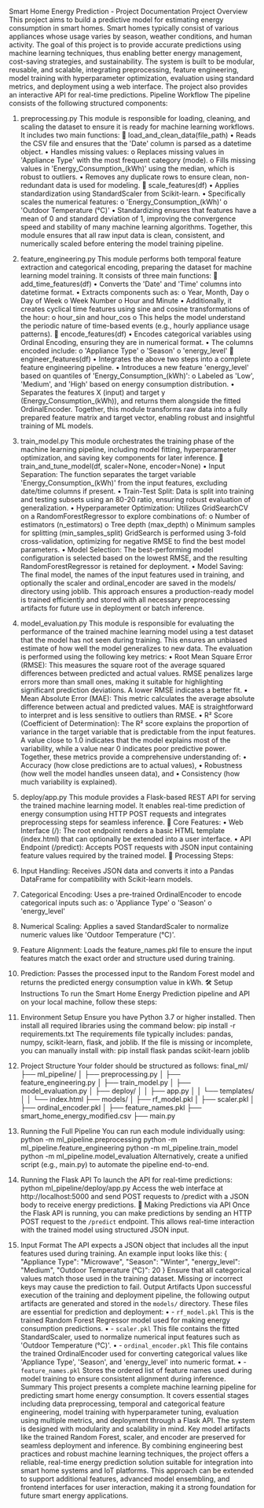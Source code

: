 Smart Home Energy Prediction - Project Documentation
Project Overview
This project aims to build a predictive model for estimating energy consumption in smart homes. Smart homes typically consist of various appliances whose usage varies by season, weather conditions, and human activity. The goal of this project is to provide accurate predictions using machine learning techniques, thus enabling better energy management, cost-saving strategies, and sustainability.
The system is built to be modular, reusable, and scalable, integrating preprocessing, feature engineering, model training with hyperparameter optimization, evaluation using standard metrics, and deployment using a web interface. The project also provides an interactive API for real-time predictions.
Pipeline Workflow
The pipeline consists of the following structured components:
1. preprocessing.py
This module is responsible for loading, cleaning, and scaling the dataset to ensure it is ready for machine learning workflows. It includes two main functions:
🔹 load_and_clean_data(file_path)
•	Reads the CSV file and ensures that the 'Date' column is parsed as a datetime object.
•	Handles missing values:
o	Replaces missing values in 'Appliance Type' with the most frequent category (mode).
o	Fills missing values in 'Energy_Consumption_(kWh)' using the median, which is robust to outliers.
•	Removes any duplicate rows to ensure clean, non-redundant data is used for modeling.
🔹 scale_features(df)
•	Applies standardization using StandardScaler from Scikit-learn.
•	Specifically scales the numerical features:
o	'Energy_Consumption_(kWh)'
o	'Outdoor Temperature (°C)'
•	Standardizing ensures that features have a mean of 0 and standard deviation of 1, improving the convergence speed and stability of many machine learning algorithms.
Together, this module ensures that all raw input data is clean, consistent, and numerically scaled before entering the model training pipeline.
2. feature_engineering.py
This module performs both temporal feature extraction and categorical encoding, preparing the dataset for machine learning model training. It consists of three main functions:
🔹 add_time_features(df)
•	Converts the 'Date' and 'Time' columns into datetime format.
•	Extracts components such as:
o	Year, Month, Day
o	Day of Week
o	Week Number
o	Hour and Minute
•	Additionally, it creates cyclical time features using sine and cosine transformations of the hour:
o	hour_sin and hour_cos
o	This helps the model understand the periodic nature of time-based events (e.g., hourly appliance usage patterns).
🔹 encode_features(df)
•	Encodes categorical variables using Ordinal Encoding, ensuring they are in numerical format.
•	The columns encoded include:
o	'Appliance Type'
o	'Season'
o	'energy_level'
🔹 engineer_features(df)
•	Integrates the above two steps into a complete feature engineering pipeline.
•	Introduces a new feature 'energy_level' based on quantiles of 'Energy_Consumption_(kWh)':
o	Labeled as 'Low', 'Medium', and 'High' based on energy consumption distribution.
•	Separates the features X (input) and target y (Energy_Consumption_(kWh)), and returns them alongside the fitted OrdinalEncoder.
Together, this module transforms raw data into a fully prepared feature matrix and target vector, enabling robust and insightful training of ML models.
3. train_model.py
This module orchestrates the training phase of the machine learning pipeline, including model fitting, hyperparameter optimization, and saving key components for later inference.
🔹 train_and_tune_model(df, scaler=None, encoder=None)
•	Input Separation:
The function separates the target variable 'Energy_Consumption_(kWh)' from the input features, excluding date/time columns if present.
•	Train-Test Split:
Data is split into training and testing subsets using an 80-20 ratio, ensuring robust evaluation of generalization.
•	Hyperparameter Optimization:
Utilizes GridSearchCV on a RandomForestRegressor to explore combinations of:
o	Number of estimators (n_estimators)
o	Tree depth (max_depth)
o	Minimum samples for splitting (min_samples_split)
GridSearch is performed using 3-fold cross-validation, optimizing for negative RMSE to find the best model parameters.
•	Model Selection:
The best-performing model configuration is selected based on the lowest RMSE, and the resulting RandomForestRegressor is retained for deployment.
•	Model Saving:
The final model, the names of the input features used in training, and optionally the scaler and ordinal_encoder are saved in the models/ directory using joblib.
This approach ensures a production-ready model is trained efficiently and stored with all necessary preprocessing artifacts for future use in deployment or batch inference.

4. model_evaluation.py
This module is responsible for evaluating the performance of the trained machine learning model using a test dataset that the model has not seen during training. This ensures an unbiased estimate of how well the model generalizes to new data.
The evaluation is performed using the following key metrics:
•	Root Mean Square Error (RMSE):
This measures the square root of the average squared differences between predicted and actual values. RMSE penalizes large errors more than small ones, making it suitable for highlighting significant prediction deviations. A lower RMSE indicates a better fit.
•	Mean Absolute Error (MAE):
This metric calculates the average absolute difference between actual and predicted values. MAE is straightforward to interpret and is less sensitive to outliers than RMSE.
•	R² Score (Coefficient of Determination):
The R² score explains the proportion of variance in the target variable that is predictable from the input features. A value close to 1.0 indicates that the model explains most of the variability, while a value near 0 indicates poor predictive power.
Together, these metrics provide a comprehensive understanding of:
•	Accuracy (how close predictions are to actual values),
•	Robustness (how well the model handles unseen data), and
•	Consistency (how much variability is explained).
5. deploy/app.py
This module provides a Flask-based REST API for serving the trained machine learning model. It enables real-time prediction of energy consumption using HTTP POST requests and integrates preprocessing steps for seamless inference.
🔹 Core Features:
•	Web Interface (/):
The root endpoint renders a basic HTML template (index.html) that can optionally be extended into a user interface.
•	API Endpoint (/predict):
Accepts POST requests with JSON input containing feature values required by the trained model.
🔹 Processing Steps:
1.	Input Handling:
Receives JSON data and converts it into a Pandas DataFrame for compatibility with Scikit-learn models.
2.	Categorical Encoding:
Uses a pre-trained OrdinalEncoder to encode categorical inputs such as:
o	'Appliance Type'
o	'Season'
o	'energy_level'
3.	Numerical Scaling:
Applies a saved StandardScaler to normalize numeric values like 'Outdoor Temperature (°C)'.
4.	Feature Alignment:
Loads the feature_names.pkl file to ensure the input features match the exact order and structure used during training.
5.	Prediction:
Passes the processed input to the Random Forest model and returns the predicted energy consumption value in kWh.
🛠️ Setup Instructions
To run the Smart Home Energy Prediction pipeline and API on your local machine, follow these steps:
1. Environment Setup
Ensure you have Python 3.7 or higher installed. Then install all required libraries using the command below:
pip install -r requirements.txt
The requirements file typically includes: pandas, numpy, scikit-learn, flask, and joblib.
If the file is missing or incomplete, you can manually install with:
pip install flask pandas scikit-learn joblib
2. Project Structure
Your folder should be structured as follows:
final_ml/
├── ml_pipeline/
│   ├── preprocessing.py
│   ├── feature_engineering.py
│   ├── train_model.py
│   ├── model_evaluation.py
│   ├── deploy/
│   │   ├── app.py
│   │   └── templates/
│   │       └── index.html
├── models/
│   ├── rf_model.pkl
│   ├── scaler.pkl
│   ├── ordinal_encoder.pkl
│   ├── feature_names.pkl
├── smart_home_energy_modified.csv
├── main.py
3. Running the Full Pipeline
You can run each module individually using:
python -m ml_pipeline.preprocessing
python -m ml_pipeline.feature_engineering
python -m ml_pipeline.train_model
python -m ml_pipeline.model_evaluation
Alternatively, create a unified script (e.g., main.py) to automate the pipeline end-to-end.
4. Running the Flask API
To launch the API for real-time predictions:
python ml_pipeline/deploy/app.py
Access the web interface at http://localhost:5000 and send POST requests to /predict with a JSON body to receive energy predictions.
📩 Making Predictions via API
Once the Flask API is running, you can make predictions by sending an HTTP POST request to the `/predict` endpoint. This allows real-time interaction with the trained model using structured JSON input.
1. Input Format
The API expects a JSON object that includes all the input features used during training. An example input looks like this:
{
  "Appliance Type": "Microwave",
  "Season": "Winter",
  "energy_level": "Medium",
  "Outdoor Temperature (°C)": 20
}
Ensure that all categorical values match those used in the training dataset. Missing or incorrect keys may cause the prediction to fail.
Output Artifacts
Upon successful execution of the training and deployment pipeline, the following output artifacts are generated and stored in the `models/` directory. These files are essential for prediction and deployment:
•	- `rf_model.pkl`
  This is the trained Random Forest Regressor model used for making energy consumption predictions.
•	- `scaler.pkl`
  This file contains the fitted StandardScaler, used to normalize numerical input features such as 'Outdoor Temperature (°C)'.
•	- `ordinal_encoder.pkl`
  This file contains the trained OrdinalEncoder used for converting categorical values like 'Appliance Type', 'Season', and 'energy_level' into numeric format.
•	- `feature_names.pkl`
  Stores the ordered list of feature names used during model training to ensure consistent alignment during inference.
Summary
This project presents a complete machine learning pipeline for predicting smart home energy consumption. It covers essential stages including data preprocessing, temporal and categorical feature engineering, model training with hyperparameter tuning, evaluation using multiple metrics, and deployment through a Flask API.
The system is designed with modularity and scalability in mind. Key model artifacts like the trained Random Forest, scaler, and encoder are preserved for seamless deployment and inference. By combining engineering best practices and robust machine learning techniques, the project offers a reliable, real-time energy prediction solution suitable for integration into smart home systems and IoT platforms.
This approach can be extended to support additional features, advanced model ensembling, and frontend interfaces for user interaction, making it a strong foundation for future smart energy applications.

